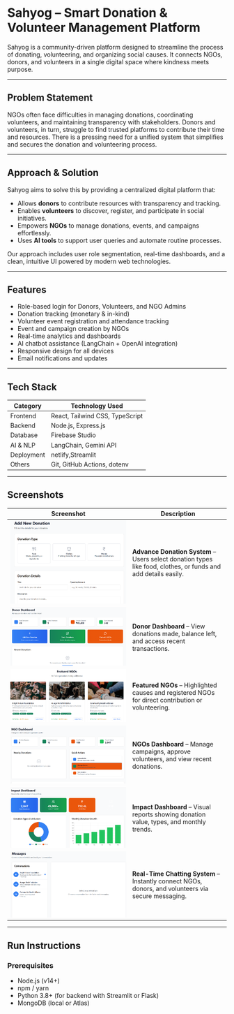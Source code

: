 #  Sahyog – Smart Donation & Volunteer Management Platform

Sahyog is a community-driven platform designed to streamline the process of donating, volunteering, and organizing social causes. It connects NGOs, donors, and volunteers in a single digital space where kindness meets purpose.

---

##  Problem Statement

NGOs often face difficulties in managing donations, coordinating volunteers, and maintaining transparency with stakeholders. Donors and volunteers, in turn, struggle to find trusted platforms to contribute their time and resources. There is a pressing need for a unified system that simplifies and secures the donation and volunteering process.

---

##  Approach & Solution

Sahyog aims to solve this by providing a centralized digital platform that:

- Allows **donors** to contribute resources with transparency and tracking.
- Enables **volunteers** to discover, register, and participate in social initiatives.
- Empowers **NGOs** to manage donations, events, and campaigns effortlessly.
- Uses **AI tools** to support user queries and automate routine processes.

Our approach includes user role segmentation, real-time dashboards, and a clean, intuitive UI powered by modern web technologies.

---

##  Features

-  Role-based login for Donors, Volunteers, and NGO Admins  
-  Donation tracking (monetary & in-kind)  
-  Volunteer event registration and attendance tracking  
-  Event and campaign creation by NGOs  
-  Real-time analytics and dashboards  
-  AI chatbot assistance (LangChain + OpenAI integration)  
-  Responsive design for all devices  
-  Email notifications and updates  

---

##  Tech Stack

| Category        | Technology Used                             |
|----------------|----------------------------------------------|
| Frontend        | React, Tailwind CSS, TypeScript             |
| Backend         | Node.js, Express.js                         |
| Database        | Firebase Studio                             |
| AI & NLP        | LangChain, Gemini API                       |
| Deployment      | netlify,Streamlit                           |
| Others          | Git, GitHub Actions, dotenv                 |

---

## Screenshots


| Screenshot | Description |
|------------|-------------|
| ![Advance Donation System](./advance-donation-system.png) | **Advance Donation System** – Users select donation types like food, clothes, or funds and add details easily. |
| ![Donor Dashboard](./donor-dashboard.png) | **Donor Dashboard** – View donations made, balance left, and access recent transactions. |
| ![Featured NGOs](./featured-ngo.png) | **Featured NGOs** – Highlighted causes and registered NGOs for direct contribution or volunteering. |
| ![NGO Dashboard](./ngo-dashboard.png) | **NGOs Dashboard** – Manage campaigns, approve volunteers, and view recent donations. |
| ![Impact Dashboard](./impact-dashboard.png) | **Impact Dashboard** – Visual reports showing donation value, types, and monthly trends. |
| ![Real-Time Chat](./real-time-chat.png) | **Real-Time Chatting System** – Instantly connect NGOs, donors, and volunteers via secure messaging. |


---

## Run Instructions

### Prerequisites
- Node.js (v14+)
- npm / yarn
- Python 3.8+ (for backend with Streamlit or Flask)
- MongoDB (local or Atlas)


